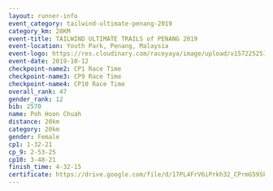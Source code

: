 ```yaml
---
layout: runner-info 
event_category: tailwind-ultimate-penang-2019 
category_km: 20KM 
event-title: TAILWIND ULTIMATE TRAILS of PENANG 2019 
event-location: Youth Park, Penang, Malaysia 
event-logo: https://res.cloudinary.com/raceyaya/image/upload/v1572252513/logo/utop-2019_h9tzys.jpg 
event-date: 2019-10-12 
checkpoint-name2: CP1 Race Time 
checkpoint-name3: CP9 Race Time 
checkpoint-name4: CP10 Race Time 
overall_rank: 47
gender_rank: 12
bib: 2570
name: Poh Hoon Chuah
distance: 20km
category: 20km
gender: Female
cp1: 1-32-21
cp_9: 2-53-25
cp10: 3-48-21
finish_time: 4-32-15
certificate: https://drive.google.com/file/d/17PL4FrV6iPrkh32_CPrmG59SkFQIZiCC/view?usp=sharing
---
```

